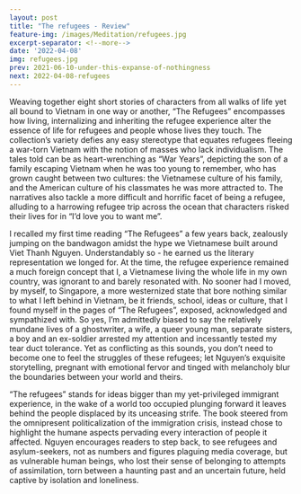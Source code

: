 ```yaml
---
layout: post
title: "The refugees - Review"
feature-img: /images/Meditation/refugees.jpg
excerpt-separator: <!--more-->
date: '2022-04-08'
img: refugees.jpg
prev: 2021-06-10-under-this-expanse-of-nothingness
next: 2022-04-08-refugees
---
```

Weaving together eight short stories of characters from all walks of life yet all bound to Vietnam in one way or another, “The Refugees” encompasses how living, internalizing and inheriting the refugee experience alter the essence of life for refugees and people whose lives they touch. The collection’s variety defies any easy stereotype that equates refugees fleeing a war-torn Vietnam with the notion of masses who lack individualism. The tales told can be as heart-wrenching as “War Years”, depicting the son of a family escaping Vietnam when he was too young to remember, who has grown caught between two cultures: the Vietnamese culture of his family, and the American culture of his classmates he was more attracted to. The narratives also tackle a more difficult and horrific facet of being a refugee, alluding to a harrowing refugee trip across the ocean that characters risked their lives for in “I’d love you to want me”.  

I recalled my first time reading “The Refugees” a few years back, zealously jumping on the bandwagon amidst the hype we Vietnamese built around Viet Thanh Nguyen. Understandably so - he earned us the literary representation we longed for. At the time, the refugee experience remained a much foreign concept that I, a Vietnamese living the whole life in my own country, was ignorant to and barely resonated with. No sooner had I moved, by myself, to Singapore, a more westernized state that bore nothing similar to what I left behind in Vietnam, be it friends, school, ideas or culture, that I found myself in the pages of “The Refugees”, exposed, acknowledged and sympathized with. So yes, I’m admittedly biased to say the relatively mundane lives of a ghostwriter, a wife, a queer young man, separate sisters, a boy and an ex-soldier arrested my attention and incessantly tested my tear duct tolerance. Yet as conflicting as this sounds, you don’t need to become one to feel the struggles of these refugees; let Nguyen’s exquisite storytelling, pregnant with emotional fervor and tinged with melancholy blur the boundaries between your world and theirs. 

“The refugees” stands for ideas bigger than my yet-privileged immigrant experience, in the wake of a world too occupied plunging forward it leaves behind the people displaced by its unceasing strife. The book steered from the omnipresent politicalization of the immigration crisis, instead chose to highlight the humane aspects pervading every interaction of people it affected. Nguyen encourages readers to step back, to see refugees and asylum-seekers, not as numbers and figures plaguing media coverage, but as vulnerable human beings, who lost their sense of belonging to attempts of assimilation, torn between a haunting past and an uncertain future, held captive by isolation and loneliness. 